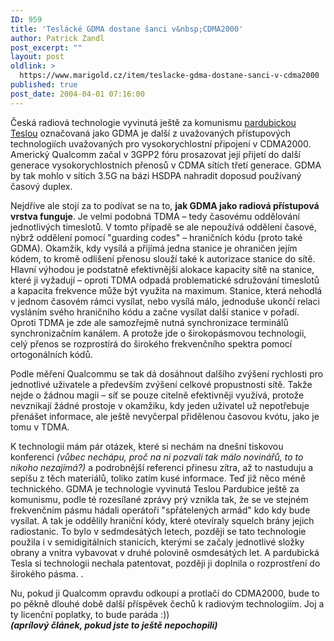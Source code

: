 ```yaml
---
ID: 959
title: 'Teslácké GDMA dostane šanci v&nbsp;CDMA2000'
author: Patrick Zandl
post_excerpt: ""
layout: post
oldlink: >
  https://www.marigold.cz/item/teslacke-gdma-dostane-sanci-v-cdma2000
published: true
post_date: 2004-04-01 07:16:00
---
```

<p>
Česká radiová technologie vyvinutá ještě za komunismu&#160;<A href="http://teslapar.cz/" target=_blank>pardubickou Teslou</A> označovaná jako GDMA je další z uvažovaných přístupových technologiích uvažovaných pro vysokorychlostní připojení v CDMA2000. Americký Qualcomm začal v 3GPP2 fóru prosazovat její přijetí do další generace vysokorychlostních přenosů v CDMA sítích třetí generace. GDMA by tak mohlo v sítích 3.5G na bázi HSDPA nahradit doposud používaný časový duplex. </p>

<p>
Nejdříve ale stojí za to podívat se na to, <STRONG>jak GDMA jako radiová přístupová vrstva funguje</STRONG>. Je velmi podobná TDMA &#8211; tedy časovému oddělování jednotlivých timeslotů. V tomto případě se ale nepoužívá oddělení časové, nýbrž oddělení pomocí "guarding codes" &#8211; hraničních kódu (proto také GDMA). Okamžik, kdy vysílá a přijímá jedna stanice je ohraničen jejím kódem, to kromě odlišení přenosu slouží také k autorizace stanice do sítě. Hlavní výhodou je podstatně efektivnější alokace kapacity sítě na stanice, které ji vyžadují &#8211; oproti TDMA odpadá problematické sdružování timeslotů a kapacita frekvence může být využita na maximum. Stanice, která nehodlá v jednom časovém rámci vysílat, nebo vysílá málo, jednoduše ukončí relaci vysláním svého hraničního kódu a začne vysílat další stanice v pořadí. Oproti TDMA je zde ale samozřejmě nutná synchronizace terminálů synchronizačním kanálem. A protože jde o širokopásmovou technologii, celý přenos se rozprostírá do širokého frekvenčního spektra pomocí ortogonálních kódů. 
<p>
Podle měření Qualcommu se tak dá dosáhnout dalšího zvýšení rychlosti pro jednotlivé uživatele a především zvýšení celkové propustnosti sítě. Takže nejde o žádnou magii &#8211; síť se pouze citelně efektivněji využívá, protože nevznikají žádné prostoje v okamžiku, kdy jeden uživatel už nepotřebuje přenášet informace, ale ještě nevyčerpal přidělenou časovou kvótu, jako je tomu v TDMA. 
<p>
K technologii mám pár otázek, které si nechám na dnešní tiskovou konferenci<EM> (vůbec nechápu, proč na ni pozvali tak málo novinářů, to to nikoho nezajímá?)</EM> a podrobnější referenci přinesu zítra, až to nastuduju a sepíšu z těch materiálů, toliko zatím kusé informace. Teď již něco méně technického. GDMA je technologie vyvinutá Teslou Pardubice ještě za komunismu, podle té rozesílané zprávy prý vznikla tak, že se ve stejném frekvenčním pásmu hádali operátoři "spřátelených armád" kdo kdy bude vysílat. A tak je oddělily hraniční kódy, které otevíraly squelch brány jejich radiostanic. To bylo v sedmdesátých letech, později se tato technologie použila i v semidigitálních stanicích, kterými se začaly jednotlivé složky obrany a vnitra vybavovat v druhé polovině osmdesátých let. A pardubická Tesla si technologii nechala patentovat, později ji doplnila o rozprostření do širokého pásma. . 
<p>
Nu, pokud ji Qualcomm opravdu odkoupí a protlačí do CDMA2000, bude to po pěkně dlouhé době další příspěvek čechů k radiovým technologiím. Joj a ty licenční poplatky, to bude paráda :))<BR><STRONG><EM>(aprílový článek, pokud jste to ještě nepochopili)</EM></STRONG></p>

